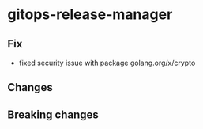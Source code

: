 # gitops-release-manager
## Fix
- fixed security issue with package golang.org/x/crypto
## Changes

## Breaking changes

